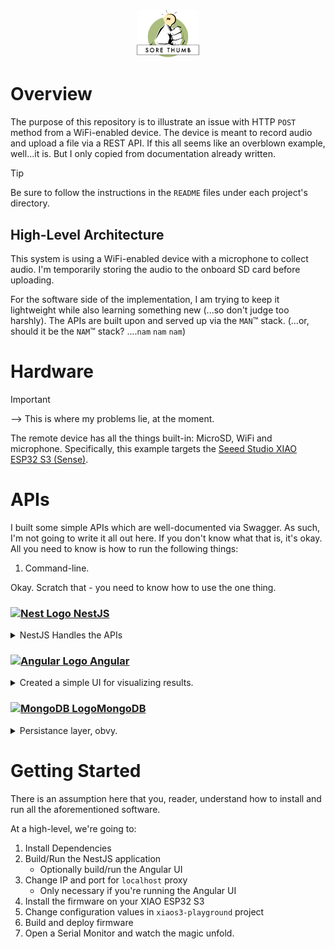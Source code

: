 <div
 style="text-align:center;">
<img src="icon.png" width="100" alt="The Best Ideas Stand Out">
</div>

# Overview

The purpose of this repository is to illustrate an issue with HTTP `POST` method from a WiFi-enabled device. The device is meant to record audio and upload a file via a REST API. If this all seems like an overblown example, well...it is. But I only copied from documentation already written.

> [!TIP]
> Be sure to follow the instructions in the `README` files under each project's directory.

## High-Level Architecture
This system is using a WiFi-enabled device with a microphone to collect audio. I'm temporarily storing the audio to the onboard SD card before uploading.

For the software side of the implementation, I am trying to keep it lightweight while also learning something new (...so don't judge too harshly). The APIs are built upon and served up via the `MAN`&trade; stack. (...or, should it be the `NAM`&trade; stack? ....`nam` `nam` `nam`)

# Hardware
> [!IMPORTANT]
> --> This is where my problems lie, at the moment.
> 
The remote device has all the things built-in: MicroSD, WiFi and microphone. Specifically, this example targets the [Seeed Studio XIAO ESP32 S3 (Sense)](https://wiki.seeedstudio.com/xiao_esp32s3_getting_started/).

# APIs
I built some simple APIs which are well-documented via Swagger. As such, I'm not going to write it all out here. If you don't know what that is, it's okay. All you need to know is how to run the following things:
 1. Command-line.

Okay. Scratch that - you need to know how to use the one thing.

### <a href="http://nestjs.com/" target="blank"><img src="https://nestjs.com/img/logo-small.svg" height="50" alt="Nest Logo" /> NestJS</a>
<details>
<summary>NestJS Handles the APIs</summary>
 
 NestJS handles the [API](https://www.google.com/search?q=API&sourceid=chrome&ie=UTF-8)s for managing content - you know? The basic [_CRUD_ operations](https://www.google.com/search?q=CRUD+operations&sourceid=chrome&ie=UTF-8) (**C**reate **R**ead **U**pdate .**D**elete)

 These methods are simple enough. I following some pretty standard practices in developing this. When it is up and running, you should find a Swagger-generated page with all the APIs at `http://localhost:3000/apis`.
</details>

### <a href="https://angular.dev" target="_blank"><img src="https://raw.githubusercontent.com/angular/angular/main/aio/src/assets/images/logos/angular/angular_renaissance.png" height="50" alt="Angular Logo"> Angular</a>

<details>
 
<summary>Created a simple UI for visualizing results.</summary>
 
* Home Page, with basic instructions/guide to using the subsequent pages
* List all recordings
* Listen to associated audio

I should also make note that I styled this with _Material_. You can see all that stuff on The [Angular Material](https://material.angular.io) site.

</details>

### <a href="https://mongodb.com" target="_blank"><img src="https://raw.githubusercontent.com/mongodb/mongo/master/docs/leaf.svg" height="50" alt="MongoDB Logo">MongoDB</a>

<details>
<summary>Persistance layer, obvy.</summary>
 
I am sure there will be arguments and challenges for using a database to store the actual files. Just know that we don't fully intend on keeping it this way. For now, it makes the most sense to use MongoDB for all of this.

</details>

# Getting Started
There is an assumption here that you, reader, understand how to install and run all the aforementioned software.

At a high-level, we're going to:
 1. Install Dependencies
 2. Build/Run the NestJS application
    * Optionally build/run the Angular UI
 3. Change IP and port for `localhost` proxy
    * Only necessary if you're running the Angular UI
 4. Install the firmware on your XIAO ESP32 S3
 5. Change configuration values in `xiaos3-playground` project
 6. Build and deploy firmware
 6. Open a Serial Monitor and watch the magic unfold.
